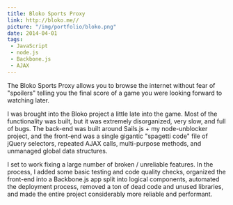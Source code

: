 ```yaml
---
title: Bloko Sports Proxy
link: http://bloko.me//
picture: "/img/portfolio/bloko.png"
date: 2014-04-01
tags:
 - JavaScript
 - node.js
 - Backbone.js
 - AJAX
---
```

The Bloko Sports Proxy allows you to browse the internet without fear of "spoilers" telling you the final score of a game you were looking forward to watching later.

I was brought into the Bloko project a little late into the game. Most of the functionality was built, but it was extremely disorganized, very slow, and full of bugs. The back-end was built around Sails.js + my node-unblocker project, and the front-end was a single gigantic "spagetti code"  file of jQuery selectors, repeated AJAX calls, multi-purpose methods, and unmanaged global data structures.

I set to work fixing a large number of broken / unreliable features. In the process, I added some basic testing and code quality checks, organized the front-end into a Backbone.js app split into logical components, automated the deployment process, removed a ton of dead code and unused libraries, and made the entire project considerably more reliable and performant.
